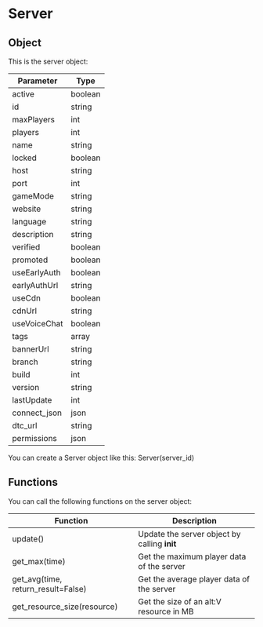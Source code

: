 # Server

## Object
This is the server object:

| Parameter | Type
| ------- | ------------------ 
| active | boolean
| id | string
| maxPlayers | int
| players | int
| name | string
| locked | boolean
| host | string
| port | int
| gameMode | string
| website | string
| language | string
| description | string
| verified | boolean
| promoted | boolean
| useEarlyAuth | boolean
| earlyAuthUrl | string
| useCdn | boolean
| cdnUrl | string
| useVoiceChat | boolean
| tags | array
| bannerUrl | string
| branch | string
| build | int
| version | string
| lastUpdate | int
| connect_json | json
| dtc_url | string
| permissions | json

You can create a Server object like this: Server(server_id)

## Functions

You can call the following functions on the server object:

| Function | Description
| - | -
| update() | Update the server object by calling __init__
| get_max(time) | Get the maximum player data of the server
| get_avg(time, return_result=False) | Get the average player data of the server
| get_resource_size(resource) | Get the size of an alt:V resource in MB
